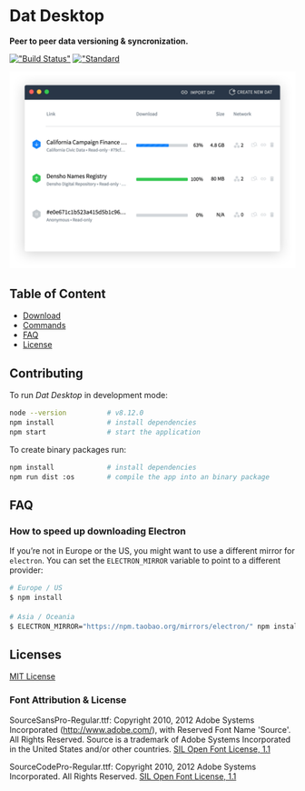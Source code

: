 # Dat Desktop

**Peer to peer data versioning & syncronization.**

[!["Build Status"](https://img.shields.io/travis/dat-land/dat-desktop/master.svg?style=flat-square)](https://travis-ci.org/dat-land/dat-desktop) 
[!["Standard](https://img.shields.io/badge/code%20style-standard-brightgreen.svg?style=flat-square)](https://standardjs.com)

![screenshot](assets/screenshot.png)

## Table of Content

- [Download](#download)
- [Commands](#commands)
- [FAQ](#faq)
- [License](#license)


## Contributing

To run _Dat Desktop_ in development mode:

```sh
node --version          # v8.12.0
npm install             # install dependencies
npm start               # start the application
```

To create binary packages run:

```sh
npm install             # install dependencies
npm run dist :os        # compile the app into an binary package
```

## FAQ

### How to speed up downloading Electron

If you’re not in Europe or the US, you might want to use a different mirror for 
`electron`. You can set the `ELECTRON_MIRROR` variable to point to a different 
provider:

```sh
# Europe / US
$ npm install

# Asia / Oceania
$ ELECTRON_MIRROR="https://npm.taobao.org/mirrors/electron/" npm install
```

## Licenses

[MIT License](./LICENSE)

### Font Attribution & License

SourceSansPro-Regular.ttf: Copyright 2010, 2012 Adobe Systems Incorporated (http://www.adobe.com/), with Reserved Font Name 'Source'. All Rights Reserved. Source is a trademark of Adobe Systems Incorporated in the United States and/or other countries. [SIL Open Font License, 1.1](http://scripts.sil.org/cms/scripts/page.php?site_id=nrsi&id=OFL)

SourceCodePro-Regular.ttf: Copyright 2010, 2012 Adobe Systems Incorporated. All Rights Reserved. [SIL Open Font License, 1.1](http://scripts.sil.org/cms/scripts/page.php?site_id=nrsi&id=OFL)
